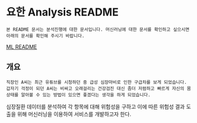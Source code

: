 # 요한 Analysis README

```
본 README 문서는 분석진행에 대한 문서입니다. 머신러닝에 대한 문서를 확인하고 싶으시면 아래의 문서를 확인해 주시기 바랍니다. 
```
[ML README](../MLs/ML_README.md)

## 개요

```
직장인 A씨는 최근 유튜브를 시청하던 중 급성 심장마비로 인한 구급차를 보게 되었습니다. 갑자기 걱정이 되던 A씨는 비싸고 오래걸리는 건강검진 대신 좀더 저렴하고 빠르게 자신의 몸 상태를 알아볼 수 있는 방법이 있으면 좋겠다는 생각을 하게 되었습니다.
```

심장질환 데이터를 분석하여 각 항목에 대해 위험성을 구하고 이에 따른 위험성 결과 도출을 위해 머신러닝을 이용하여 서비스를 개발하고자 한다.